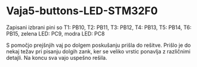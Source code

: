 # Vaja5-buttons-LED-STM32F0
Zapisani izbrani pini so
T1: PB10, T2: PB11, T3: PB12, T4: PB13, T5: PB14, T6: PB15, zelena LED: PC9, modra LED: PC8

S pomočjo prejšnjih vaj po dolgem poskušanju prišla do rešitve. Prišlo je do nekaj težav pri pisanju dolgih zank,
ker se veliko vrstic ponavlja z različnimi detajli. Na koncu sva vajo uspešno rešila.
